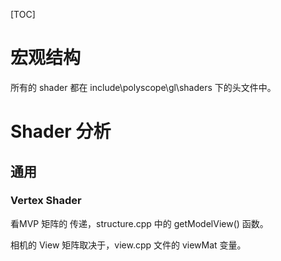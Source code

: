 [TOC]

# 宏观结构
所有的 shader 都在 include\polyscope\gl\shaders 下的头文件中。


# Shader 分析
## 通用
### Vertex Shader
看MVP 矩阵的 传递，structure.cpp 中的 getModelView() 函数。

相机的 View 矩阵取决于，view.cpp 文件的 viewMat 变量。